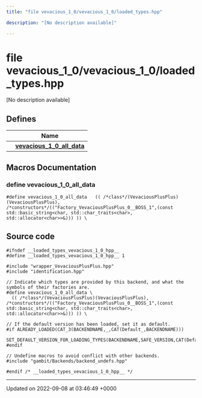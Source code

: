 ```yaml
---
title: "file vevacious_1_0/vevacious_1_0/loaded_types.hpp"

description: "[No description available]"

---
```


# file vevacious_1_0/vevacious_1_0/loaded_types.hpp

[No description available]

## Defines

|                | Name           |
| -------------- | -------------- |
|  | **[vevacious_1_0_all_data](/documentation/code/files/vevacious__1__0_2loaded__types_8hpp/#define-vevacious-1-0-all-data)**  |




## Macros Documentation

### define vevacious_1_0_all_data

```
#define vevacious_1_0_all_data   (( /*class*/(VevaciousPlusPlus)(VevaciousPlusPlus),    /*constructors*/(("Factory_VevaciousPlusPlus_0__BOSS_1",(const std::basic_string<char, std::char_traits<char>, std::allocator<char>>&))) )) \
```


## Source code

```
#ifndef __loaded_types_vevacious_1_0_hpp__
#define __loaded_types_vevacious_1_0_hpp__ 1

#include "wrapper_VevaciousPlusPlus.hpp"
#include "identification.hpp"

// Indicate which types are provided by this backend, and what the symbols of their factories are.
#define vevacious_1_0_all_data \
  (( /*class*/(VevaciousPlusPlus)(VevaciousPlusPlus),    /*constructors*/(("Factory_VevaciousPlusPlus_0__BOSS_1",(const std::basic_string<char, std::char_traits<char>, std::allocator<char>>&))) )) \

// If the default version has been loaded, set it as default.
#if ALREADY_LOADED(CAT_3(BACKENDNAME,_,CAT(Default_,BACKENDNAME)))
  SET_DEFAULT_VERSION_FOR_LOADING_TYPES(BACKENDNAME,SAFE_VERSION,CAT(Default_,BACKENDNAME))
#endif

// Undefine macros to avoid conflict with other backends.
#include "gambit/Backends/backend_undefs.hpp"

#endif /* __loaded_types_vevacious_1_0_hpp__ */
```


-------------------------------

Updated on 2022-09-08 at 03:46:49 +0000
